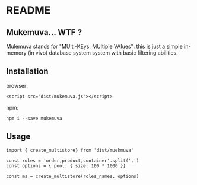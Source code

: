 
# README

## Mukemuva... WTF ?

Mulemuva stands for "MUlti-KEys, MUltiple VAlues":  this is just a simple in-memory (in vivo) database  system system with basic filtering abilities.

## Installation

browser:

    <script src="dist/mukemuva.js"></script>

npm:

    npm i --save mukemuva

## Usage

    import { create_multistore} from 'dist/muekmuva'
    
    const roles = 'order,product,container'.split(',')
    const options = { pool: { size: 100 * 1000 }}

    const ms = create_multistore(roles_names, options)



